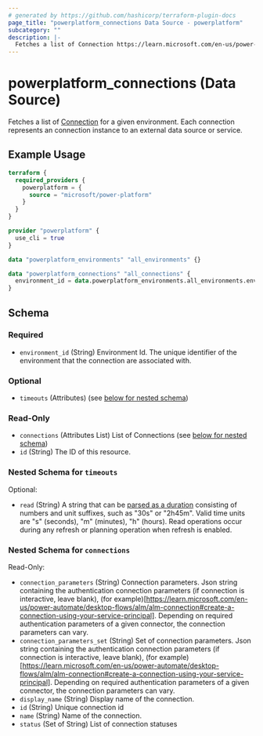 ```yaml
---
# generated by https://github.com/hashicorp/terraform-plugin-docs
page_title: "powerplatform_connections Data Source - powerplatform"
subcategory: ""
description: |-
  Fetches a list of Connection https://learn.microsoft.com/en-us/power-apps/maker/canvas-apps/add-manage-connections for a given environment. Each connection represents an connection instance to an external data source or service.
---
```


# powerplatform_connections (Data Source)

Fetches a list of [Connection](https://learn.microsoft.com/en-us/power-apps/maker/canvas-apps/add-manage-connections) for a given environment. Each connection represents an connection instance to an external data source or service.

## Example Usage

```terraform
terraform {
  required_providers {
    powerplatform = {
      source = "microsoft/power-platform"
    }
  }
}

provider "powerplatform" {
  use_cli = true
}

data "powerplatform_environments" "all_environments" {}

data "powerplatform_connections" "all_connections" {
  environment_id = data.powerplatform_environments.all_environments.environments[0].id
}
```

<!-- schema generated by tfplugindocs -->
## Schema

### Required

- `environment_id` (String) Environment Id. The unique identifier of the environment that the connection are associated with.

### Optional

- `timeouts` (Attributes) (see [below for nested schema](#nestedatt--timeouts))

### Read-Only

- `connections` (Attributes List) List of Connections (see [below for nested schema](#nestedatt--connections))
- `id` (String) The ID of this resource.

<a id="nestedatt--timeouts"></a>
### Nested Schema for `timeouts`

Optional:

- `read` (String) A string that can be [parsed as a duration](https://pkg.go.dev/time#ParseDuration) consisting of numbers and unit suffixes, such as "30s" or "2h45m". Valid time units are "s" (seconds), "m" (minutes), "h" (hours). Read operations occur during any refresh or planning operation when refresh is enabled.


<a id="nestedatt--connections"></a>
### Nested Schema for `connections`

Read-Only:

- `connection_parameters` (String) Connection parameters. Json string containing the authentication connection parameters (if connection is interactive, leave blank), (for example)[https://learn.microsoft.com/en-us/power-automate/desktop-flows/alm/alm-connection#create-a-connection-using-your-service-principal]. Depending on required authentication parameters of a given connector, the connection parameters can vary.
- `connection_parameters_set` (String) Set of connection parameters. Json string containing the authentication connection parameters (if connection is interactive, leave blank), (for example)[https://learn.microsoft.com/en-us/power-automate/desktop-flows/alm/alm-connection#create-a-connection-using-your-service-principal]. Depending on required authentication parameters of a given connector, the connection parameters can vary.
- `display_name` (String) Display name of the connection.
- `id` (String) Unique connection id
- `name` (String) Name of the connection.
- `status` (Set of String) List of connection statuses
